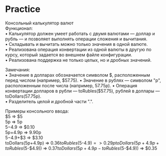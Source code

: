# Practice

Консольный калькулятор валют  
Функционал:  
• Калькулятор должен умеет работать с двумя валютами — доллар и рубль — и позволяет выполнять операции сложения и
вычитания.  
• Складывать и вычитать можно только значения в одной валюте.  
• Реализована операция конвертации из одной валюты в другую по курсу, который задается во внешнем файле конфигурации.  
• Реализована поддержка не только целых, но и дробных значений.

Замечания:  
• Значение в долларах обозначается символом $, расположенным перед числом (например, $57.75).  
• Значение в рублях — символом "р", расположенным после числа (например, 57.75р).  
• Операция конвертации долларов в рубли — toRubles($57.75), рублей в доллары — toDollars(57.75р).  
• Разделитель целой и дробной части ".".

Примеры консольного ввода:  
$5 => $5  
5р => 5р  
$5-$4.9 => $0.10  
5р+4.9р => 9.90р  
$5-$4.9+$3 => $3.10  
toDollars(5р+4.9р) => $0.36  
toRubles($5-$4.9) => 0.29р  
toDollars(5р+4.9р + toRubles($5-$4.9)) => $0.37  
toDollars(5р+4.9р - toRubles($5-$4.9)) => $0.35  

